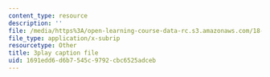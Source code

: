 ```yaml
---
content_type: resource
description: ''
file: /media/https%3A/open-learning-course-data-rc.s3.amazonaws.com/18-065-matrix-methods-in-data-analysis-signal-processing-and-machine-learning-spring-2018/1691edd6d6b7545c9792cbc6525adceb_nvXRJIBOREc.vtt
file_type: application/x-subrip
resourcetype: Other
title: 3play caption file
uid: 1691edd6-d6b7-545c-9792-cbc6525adceb
---
```

